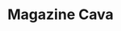 ---
title: "Magazine Cava"
slug: "cava-magazine"
description: "Beschrijving voor dit project is momenteel niet beschikbaar. Kijk later eens terug!"
type: "intern"
members:
    - name: "Sara De Clercq"
      direction: "Grafimediabeleid"
      disk: "2e Schijf"
thumbnail:
    url: "cava/thumb.png"
    alt: ""
    height: 1
    width: 1
    color: "00997d"
media:
    - url: "cava/Magazine_DeClercq_Sara.jpg"
      type: "image"
    - url: "cava/Magazine_DeClercq_Sara2.jpg"
      type: "image"
    - url: "cava/Magazine_DeClercq_Sara3.jpg"
      type: "image"
    - url: "cava/Magazine_DeClercq_Sara4.jpg"
      type: "image"
    - url: "cava/Magazine_DeClercq_Sara5.jpg"
      type: "image"
    - url: "cava/Magazine_DeClercq_Sara6.jpg"
      type: "image"
    - url: "cava/Magazine_DeClercq_Sara7.jpg"
      type: "image"
    - url: "cava/Magazine_DeClercq_Sara8.jpg"
      type: "image"
    - url: "cava/Magazine_DeClercq_Sara9.jpg"
      type: "image"
    - url: "cava/Magazine_DeClercq_Sara10.jpg"
      type: "image"
    - url: "cava/Magazine_DeClercq_Sara11.jpg"
      type: "image"
    - url: "cava/Magazine_DeClercq_Sara12.jpg"
      type: "image"
    - url: "cava/Magazine_DeClercq_Sara13.jpg"
      type: "image"
    - url: "cava/Magazine_DeClercq_Sara14.jpg"
      type: "image"
    - url: "cava/Magazine_DeClercq_Sara15.jpg"
      type: "image"
    - url: "cava/Magazine_DeClercq_Sara16.jpg"
      type: "image"
    - url: "cava/Magazine_DeClercq_Sara17.jpg"
      type: "image"
    - url: "cava/Magazine_DeClercq_Sara18.jpg"
      type: "image"
    - url: "cava/Magazine_DeClercq_Sara19.jpg"
      type: "image"
    - url: "cava/Magazine_DeClercq_Sara20.jpg"
      type: "image"
    - url: "cava/Magazine_DeClercq_Sara21.jpg"
      type: "image"
    - url: "cava/Magazine_DeClercq_Sara22.jpg"
      type: "image"
    - url: "cava/Magazine_DeClercq_Sara23.jpg"
      type: "image"
    - url: "cava/Magazine_DeClercq_Sara24.jpg"
      type: "image"
    - url: "cava/Magazine_DeClercq_Sara25.jpg"
      type: "image"
    - url: "cava/Magazine_DeClercq_Sara26.jpg"
      type: "image"
    - url: "cava/Magazine_DeClercq_Sara27.jpg"
      type: "image"
    - url: "cava/Magazine_DeClercq_Sara28.jpg"
      type: "image"
    - url: "cava/Magazine_DeClercq_Sara29.jpg"
      type: "image"
    - url: "cava/Magazine_DeClercq_Sara30.jpg"
      type: "image"
    - url: "cava/Magazine_DeClercq_Sara31.jpg"
      type: "image"
    - url: "cava/Magazine_DeClercq_Sara32.jpg"
      type: "image"
    - url: "cava/Magazine_DeClercq_Sara33.jpg"
      type: "image"
    - url: "cava/Magazine_DeClercq_Sara34.jpg"
      type: "image"
    - url: "cava/Magazine_DeClercq_Sara35.jpg"
      type: "image"
    - url: "cava/Magazine_DeClercq_Sara36.jpg"
      type: "image"
created: 20/01/2017
order: 6
---